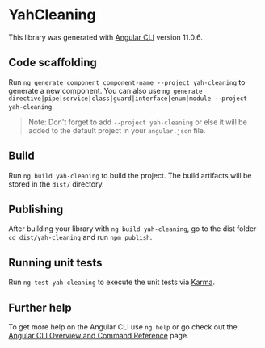 # YahCleaning

This library was generated with [Angular CLI](https://github.com/angular/angular-cli) version 11.0.6.

## Code scaffolding

Run `ng generate component component-name --project yah-cleaning` to generate a new component. You can also use `ng generate directive|pipe|service|class|guard|interface|enum|module --project yah-cleaning`.
> Note: Don't forget to add `--project yah-cleaning` or else it will be added to the default project in your `angular.json` file. 

## Build

Run `ng build yah-cleaning` to build the project. The build artifacts will be stored in the `dist/` directory.

## Publishing

After building your library with `ng build yah-cleaning`, go to the dist folder `cd dist/yah-cleaning` and run `npm publish`.

## Running unit tests

Run `ng test yah-cleaning` to execute the unit tests via [Karma](https://karma-runner.github.io).

## Further help

To get more help on the Angular CLI use `ng help` or go check out the [Angular CLI Overview and Command Reference](https://angular.io/cli) page.
